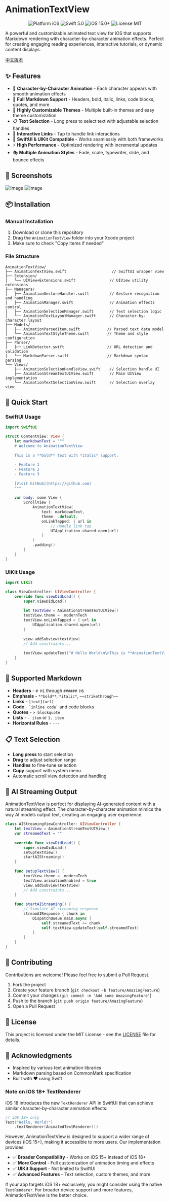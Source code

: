 # AnimationTextView

<p align="center">
  <img src="https://img.shields.io/badge/platform-iOS-blue.svg?style=flat" alt="Platform iOS" />
  <img src="https://img.shields.io/badge/Swift-5.0-orange.svg?style=flat" alt="Swift 5.0" />
  <img src="https://img.shields.io/badge/iOS-15.0%2B-blue.svg?style=flat" alt="iOS 15.0+" />
  <img src="https://img.shields.io/badge/license-MIT-green.svg?style=flat" alt="License MIT" />
</p>

A powerful and customizable animated text view for iOS that supports Markdown rendering with character-by-character animation effects. Perfect for creating engaging reading experiences, interactive tutorials, or dynamic content displays.

[中文版本](README_CN.md)

## ✨ Features

- 🎯 **Character-by-Character Animation** - Each character appears with smooth animation effects
- 📝 **Full Markdown Support** - Headers, bold, italic, links, code blocks, quotes, and more
- 🎨 **Highly Customizable Themes** - Multiple built-in themes and easy theme customization
- 📋 **Text Selection** - Long press to select text with adjustable selection handles
- 🔗 **Interactive Links** - Tap to handle link interactions
- 📱 **SwiftUI & UIKit Compatible** - Works seamlessly with both frameworks
- ⚡ **High Performance** - Optimized rendering with incremental updates
- 🎭 **Multiple Animation Styles** - Fade, scale, typewriter, slide, and bounce effects

## 📸 Screenshots

![Image](https://github.com/user-attachments/assets/4fee3ebf-5c72-4884-ad82-e13b020e4df4)
![Image](https://github.com/user-attachments/assets/3ff8dc23-2e25-4e05-8411-78b6251c1324)

## 📦 Installation

### Manual Installation

1. Download or clone this repository
2. Drag the `AnimationTextView` folder into your Xcode project
3. Make sure to check "Copy items if needed"

### File Structure

```
AnimationTextView/
├── AnimationTextView.swift                    // SwiftUI wrapper view
├── Extension/
│   └── UIView+Extensions.swift               // UIView utility extensions
├── Managers/
│   ├── AnimationGestureHandler.swift         // Gesture recognition and handling
│   ├── AnimationManager.swift                // Animation effects control
│   ├── AnimationSelectionManager.swift       // Text selection logic
│   └── AnimationTextLayoutManager.swift      // Character-by-character layout
├── Models/
│   ├── AnimationParsedItem.swift            // Parsed text data model
│   └── AnimationTextStyleTheme.swift        // Theme and style configuration
├── Parser/
│   ├── LinkDetector.swift                   // URL detection and validation
│   └── MarkdownParser.swift                 // Markdown syntax parsing
└── Views/
    ├── AnimationSelectionHandleView.swift    // Selection handle UI
    ├── AnimationStreamTextUIView.swift       // Main UIView implementation
    └── AnimationTextSelectionView.swift      // Selection overlay view
```

## 🚀 Quick Start

### SwiftUI Usage

```swift
import SwiftUI

struct ContentView: View {
    let markdownText = """
    # Welcome to AnimationTextView
    
    This is a **bold** text with *italic* support.
    
    - Feature 1
    - Feature 2
    - Feature 3
    
    [Visit GitHub](https://github.com)
    """
    
    var body: some View {
        ScrollView {
            AnimationTextView(
                text: markdownText,
                theme: .default,
                onLinkTapped: { url in
                    // Handle link tap
                    UIApplication.shared.open(url)
                }
            )
            .padding()
        }
    }
}
```

### UIKit Usage

```swift
import UIKit

class ViewController: UIViewController {
    override func viewDidLoad() {
        super.viewDidLoad()
        
        let textView = AnimationStreamTextUIView()
        textView.theme = .modernTech
        textView.onLinkTapped = { url in
            UIApplication.shared.open(url)
        }
        
        view.addSubview(textView)
        // Add constraints...
        
        textView.updateText("# Hello World\n\nThis is **AnimationTextView**!")
    }
}
```

## 📝 Supported Markdown

- **Headers** - `# H1` through `###### H6`
- **Emphasis** - `**bold**`, `*italic*`, `~~strikethrough~~`
- **Links** - `[text](url)`
- **Code** - `` `inline code` `` and code blocks
- **Quotes** - `> blockquote`
- **Lists** - `- item` or `1. item`
- **Horizontal Rules** - `---`

## 📋 Text Selection

- **Long press** to start selection
- **Drag** to adjust selection range
- **Handles** to fine-tune selection
- **Copy** support with system menu
- Automatic scroll view detection and handling

## 🤖 AI Streaming Output

AnimationTextView is perfect for displaying AI-generated content with a natural streaming effect. The character-by-character animation mimics the way AI models output text, creating an engaging user experience.

```swift
class AIStreamingViewController: UIViewController {
    let textView = AnimationStreamTextUIView()
    var streamedText = ""
    
    override func viewDidLoad() {
        super.viewDidLoad()
        setupTextView()
        startAIStreaming()
    }
    
    func setupTextView() {
        textView.theme = .modernTech
        textView.animationEnabled = true
        view.addSubview(textView)
        // Add constraints...
    }
    
    func startAIStreaming() {
        // Simulate AI streaming response
        streamAIResponse { chunk in
            DispatchQueue.main.async {
                self.streamedText += chunk
                self.textView.updateText(self.streamedText)
            }
        }
    }
}
```

## 🤝 Contributing

Contributions are welcome! Please feel free to submit a Pull Request.

1. Fork the project
2. Create your feature branch (`git checkout -b feature/AmazingFeature`)
3. Commit your changes (`git commit -m 'Add some AmazingFeature'`)
4. Push to the branch (`git push origin feature/AmazingFeature`)
5. Open a Pull Request

## 📄 License

This project is licensed under the MIT License - see the [LICENSE](LICENSE) file for details.

## 👏 Acknowledgments

- Inspired by various text animation libraries
- Markdown parsing based on CommonMark specification
- Built with ❤️ using Swift

### Note on iOS 18+ TextRenderer

iOS 18 introduces the new `TextRenderer` API in SwiftUI that can achieve similar character-by-character animation effects:

```swift
// iOS 18+ only
Text("Hello, World!")
    .textRenderer(AnimatedTextRenderer())
```

However, AnimationTextView is designed to support a wider range of devices (iOS 15+), making it accessible to more users. Our implementation provides:

- ✅ **Broader Compatibility** - Works on iOS 15+ instead of iOS 18+
- ✅ **More Control** - Full customization of animation timing and effects
- ✅ **UIKit Support** - Not limited to SwiftUI
- ✅ **Advanced Features** - Text selection, custom themes, and more

If your app targets iOS 18+ exclusively, you might consider using the native `TextRenderer`. For broader device support and more features, AnimationTextView is the better choice.
